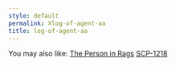 ```yaml
---
style: default
permalink: Xlog-of-agent-aa
title: log-of-agent-aa
---
```

You may also like:
[The Person in Rags](http://scp-wiki.net/the-person-in-rags)
[SCP-1218](http://scp-wiki.net/scp-1218)